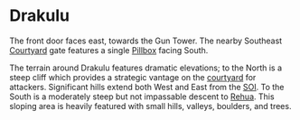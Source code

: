 # Drakulu

The front door faces east, towards the Gun Tower. The nearby Southeast
[Courtyard](../locations/Courtyard.md) gate features a single
[Pillbox](../locations/Pillbox.md) facing South.

The terrain around Drakulu features dramatic elevations; to the North is a steep
cliff which provides a strategic vantage on the
[courtyard](../locations/Courtyard.md) for attackers. Significant hills extend
both West and East from the [SOI](../locations/Sphere_of_Influence.md). To the
South is a moderately steep but not impassable descent to [Rehua](Rehua.md).
This sloping area is heavily featured with small hills, valleys, boulders, and
trees.
